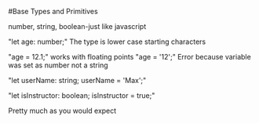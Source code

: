 #Base Types and Primitives

number, string, boolean-just like javascript


"let age: number;"  The type is lower case starting characters

"age = 12.1;"  works with floating points
"age = '12';"  Error because variable was set as number not a string

"let userName: string;
userName = 'Max';"

"let isInstructor: boolean;
 isInstructor = true;"

 Pretty much as you would expect